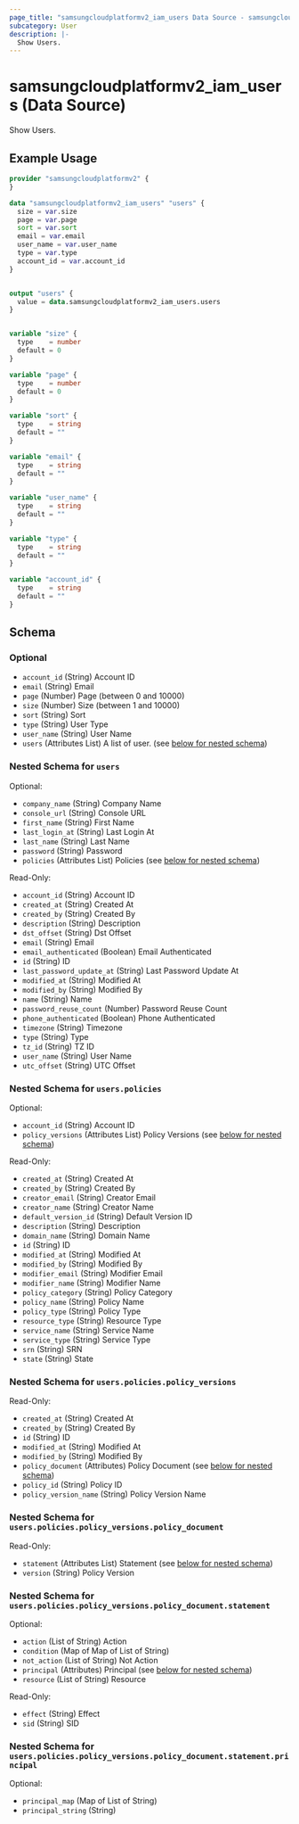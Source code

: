 ```yaml
---
page_title: "samsungcloudplatformv2_iam_users Data Source - samsungcloudplatformv2"
subcategory: User
description: |-
  Show Users.
---
```


# samsungcloudplatformv2_iam_users (Data Source)

Show Users.

## Example Usage

```terraform
provider "samsungcloudplatformv2" {
}

data "samsungcloudplatformv2_iam_users" "users" {
  size = var.size
  page = var.page
  sort = var.sort
  email = var.email
  user_name = var.user_name
  type = var.type
  account_id = var.account_id
}


output "users" {
  value = data.samsungcloudplatformv2_iam_users.users
}


variable "size" {
  type    = number
  default = 0
}

variable "page" {
  type    = number
  default = 0
}

variable "sort" {
  type    = string
  default = ""
}

variable "email" {
  type    = string
  default = ""
}

variable "user_name" {
  type    = string
  default = ""
}

variable "type" {
  type    = string
  default = ""
}

variable "account_id" {
  type    = string
  default = ""
}
```

<!-- schema generated by tfplugindocs -->
## Schema

### Optional

- `account_id` (String) Account ID
- `email` (String) Email
- `page` (Number) Page (between 0 and 10000)
- `size` (Number) Size (between 1 and 10000)
- `sort` (String) Sort
- `type` (String) User Type
- `user_name` (String) User Name
- `users` (Attributes List) A list of user. (see [below for nested schema](#nestedatt--users))

<a id="nestedatt--users"></a>
### Nested Schema for `users`

Optional:

- `company_name` (String) Company Name
- `console_url` (String) Console URL
- `first_name` (String) First Name
- `last_login_at` (String) Last Login At
- `last_name` (String) Last Name
- `password` (String) Password
- `policies` (Attributes List) Policies (see [below for nested schema](#nestedatt--users--policies))

Read-Only:

- `account_id` (String) Account ID
- `created_at` (String) Created At
- `created_by` (String) Created By
- `description` (String) Description
- `dst_offset` (String) Dst Offset
- `email` (String) Email
- `email_authenticated` (Boolean) Email Authenticated
- `id` (String) ID
- `last_password_update_at` (String) Last Password Update At
- `modified_at` (String) Modified At
- `modified_by` (String) Modified By
- `name` (String) Name
- `password_reuse_count` (Number) Password Reuse Count
- `phone_authenticated` (Boolean) Phone Authenticated
- `timezone` (String) Timezone
- `type` (String) Type
- `tz_id` (String) TZ ID
- `user_name` (String) User Name
- `utc_offset` (String) UTC Offset

<a id="nestedatt--users--policies"></a>
### Nested Schema for `users.policies`

Optional:

- `account_id` (String) Account ID
- `policy_versions` (Attributes List) Policy Versions (see [below for nested schema](#nestedatt--users--policies--policy_versions))

Read-Only:

- `created_at` (String) Created At
- `created_by` (String) Created By
- `creator_email` (String) Creator Email
- `creator_name` (String) Creator Name
- `default_version_id` (String) Default Version ID
- `description` (String) Description
- `domain_name` (String) Domain Name
- `id` (String) ID
- `modified_at` (String) Modified At
- `modified_by` (String) Modified By
- `modifier_email` (String) Modifier Email
- `modifier_name` (String) Modifier Name
- `policy_category` (String) Policy Category
- `policy_name` (String) Policy Name
- `policy_type` (String) Policy Type
- `resource_type` (String) Resource Type
- `service_name` (String) Service Name
- `service_type` (String) Service Type
- `srn` (String) SRN
- `state` (String) State

<a id="nestedatt--users--policies--policy_versions"></a>
### Nested Schema for `users.policies.policy_versions`

Read-Only:

- `created_at` (String) Created At
- `created_by` (String) Created By
- `id` (String) ID
- `modified_at` (String) Modified At
- `modified_by` (String) Modified By
- `policy_document` (Attributes) Policy Document (see [below for nested schema](#nestedatt--users--policies--policy_versions--policy_document))
- `policy_id` (String) Policy ID
- `policy_version_name` (String) Policy Version Name

<a id="nestedatt--users--policies--policy_versions--policy_document"></a>
### Nested Schema for `users.policies.policy_versions.policy_document`

Read-Only:

- `statement` (Attributes List) Statement (see [below for nested schema](#nestedatt--users--policies--policy_versions--policy_document--statement))
- `version` (String) Policy Version

<a id="nestedatt--users--policies--policy_versions--policy_document--statement"></a>
### Nested Schema for `users.policies.policy_versions.policy_document.statement`

Optional:

- `action` (List of String) Action
- `condition` (Map of Map of List of String)
- `not_action` (List of String) Not Action
- `principal` (Attributes) Principal (see [below for nested schema](#nestedatt--users--policies--policy_versions--policy_document--statement--principal))
- `resource` (List of String) Resource

Read-Only:

- `effect` (String) Effect
- `sid` (String) SID

<a id="nestedatt--users--policies--policy_versions--policy_document--statement--principal"></a>
### Nested Schema for `users.policies.policy_versions.policy_document.statement.principal`

Optional:

- `principal_map` (Map of List of String)
- `principal_string` (String)